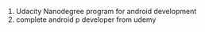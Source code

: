 1. Udacity Nanodegree program for android development   
2. complete android p developer from udemy
